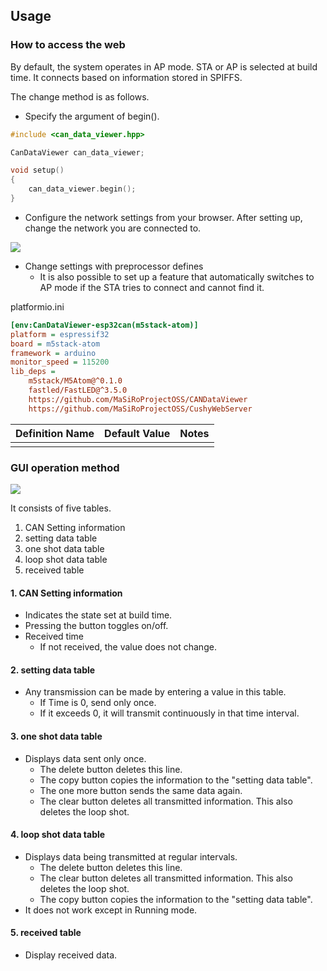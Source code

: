 ## Usage

<link href='https://raw.githubusercontent.com/MaSiRoProjectOSS/CANDataViewer/master/doc/style.css' rel='stylesheet' type='text/css' media='all'>


### How to access the web

By default, the system operates in AP mode. STA or AP is selected at build time. It connects based on information stored in SPIFFS.

The change method is as follows.

* Specify the argument of begin().

```c++
#include <can_data_viewer.hpp>

CanDataViewer can_data_viewer;

void setup()
{
    can_data_viewer.begin();
}
```

* Configure the network settings from your browser. After setting up, change the network you are connected to.


<img name="Screen shot" src="https://raw.githubusercontent.com/MaSiRoProjectOSS/CANDataViewer/master/doc/image/WebPage_network.png">

* Change settings with preprocessor defines
  * It is also possible to set up a feature that automatically switches to AP mode if the STA tries to connect and cannot find it.

platformio.ini

```ini
[env:CanDataViewer-esp32can(m5stack-atom)]
platform = espressif32
board = m5stack-atom
framework = arduino
monitor_speed = 115200
lib_deps =
	m5stack/M5Atom@^0.1.0
	fastled/FastLED@^3.5.0
	https://github.com/MaSiRoProjectOSS/CANDataViewer
	https://github.com/MaSiRoProjectOSS/CushyWebServer
```


| Definition Name | Default Value | Notes |
| --------------- | ------------- | ----- |
|                 |               |       |


### GUI operation method

<img name="Screen shot" src="https://raw.githubusercontent.com/MaSiRoProjectOSS/CANDataViewer/master/doc/image/WebPage.png">


It consists of five tables.

1. CAN Setting information
1. setting data table
1. one shot data table
1. loop shot data table
1. received table

#### 1. CAN Setting information

* Indicates the state set at build time.
* Pressing the button toggles on/off.
* Received time
  * If not received, the value does not change.


#### 2. setting data table

* Any transmission can be made by entering a value in this table.
  * If Time is 0, send only once.
  * If it exceeds 0, it will transmit continuously in that time interval.

#### 3. one shot data table

* Displays data sent only once.
  * The delete button deletes this line.
  * The copy button copies the information to the "setting data table".
  * The one more button sends the same data again.
  * The clear button deletes all transmitted information. This also deletes the loop shot.


#### 4. loop shot data table

* Displays data being transmitted at regular intervals.
  * The delete button deletes this line.
  * The clear button deletes all transmitted information. This also deletes the loop shot.
  * The copy button copies the information to the "setting data table".
* It does not work except in Running mode.

#### 5. received table

* Display received data.

